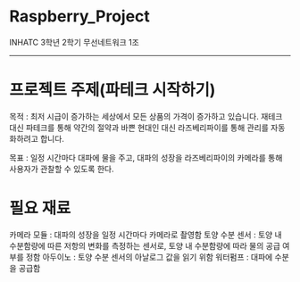 # Raspberry_Project
INHATC 3학년 2학기 무선네트워크 1조


* * *

# 프로젝트 주제(파테크 시작하기)
   목적 : 최저 시급이 증가하는 세상에서 모든 상품의 가격이 증가하고 있습니다.
         재테크 대신 파테크를 통해 약간의 절약과 바쁜 현대인 대신 라즈베리파이를 통해 관리를 자동화하려고 합니다.

   목표 : 일정 시간마다 대파에 물을 주고, 대파의 성장을 라즈베리파이의 카메라를 통해 사용자가 관찰할 수 있도록 한다.

# 필요 재료
   카메라 모듈 : 대파의 성장을 일정 시간마다 카메라로 촬영함
   토양 수분 센서 : 토양 내 수분함량에 따른 저항의 변화를 측정하는 센서로, 토양 내 수분함량에 따라 물의 공급 여부를 정함
   아두이노 : 토양 수분 센서의 아날로그 값을 읽기 위함
   워터펌프 : 대파에 수분을 공급함

